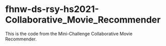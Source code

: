 # fhnw-ds-rsy-hs2021-Collaborative_Movie_Recommender
This is the code from the Mini-Challenge Collaborative Movie Recommender.
